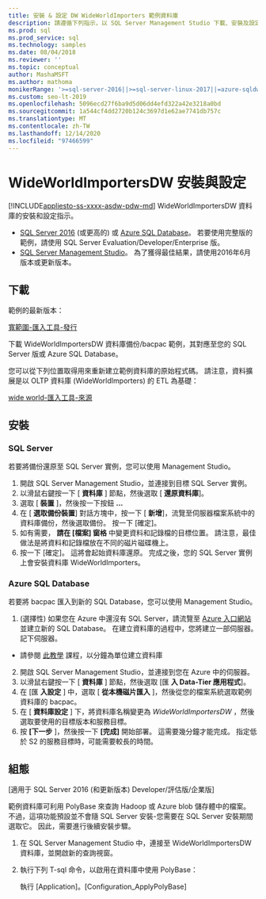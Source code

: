 ```yaml
---
title: 安裝 & 設定 DW WideWorldImporters 範例資料庫
description: 請遵循下列指示，以 SQL Server Management Studio 下載、安裝及設定 WideWorldImportersDW 範例資料庫。
ms.prod: sql
ms.prod_service: sql
ms.technology: samples
ms.date: 08/04/2018
ms.reviewer: ''
ms.topic: conceptual
author: MashaMSFT
ms.author: mathoma
monikerRange: '>=sql-server-2016||>=sql-server-linux-2017||=azure-sqldw-latest||>=aps-pdw-2016||=azuresqldb-mi-current'
ms.custom: seo-lt-2019
ms.openlocfilehash: 5096ecd27f6ba9d5d06dd4efd322a42e3218a0bd
ms.sourcegitcommit: 1a544cf4dd2720b124c3697d1e62ae7741db757c
ms.translationtype: MT
ms.contentlocale: zh-TW
ms.lasthandoff: 12/14/2020
ms.locfileid: "97466599"
---
```

# <a name="wideworldimportersdw-installation-and-configuration"></a>WideWorldImportersDW 安裝與設定
[!INCLUDE[appliesto-ss-xxxx-asdw-pdw-md](../includes/appliesto-ss-xxxx-asdw-pdw-md.md)]
WideWorldImportersDW 資料庫的安裝和設定指示。

- [SQL Server 2016](https://www.microsoft.com/evalcenter/evaluate-sql-server-2016) (或更高的) 或 [Azure SQL Database](https://azure.microsoft.com/services/sql-database/)。 若要使用完整版的範例，請使用 SQL Server Evaluation/Developer/Enterprise 版。
- [SQL Server Management Studio](../ssms/download-sql-server-management-studio-ssms.md)。 為了獲得最佳結果，請使用2016年6月版本或更新版本。

## <a name="download"></a>下載

範例的最新版本：

[寬範圍-匯入工具-發行](https://go.microsoft.com/fwlink/?LinkID=800630)

下載 WideWorldImportersDW 資料庫備份/bacpac 範例，其對應至您的 SQL Server 版或 Azure SQL Database。

您可以從下列位置取得用來重新建立範例資料庫的原始程式碼。 請注意，資料擴展是以 OLTP 資料庫 (WideWorldImporters) 的 ETL 為基礎：

[wide world-匯入工具-來源](https://github.com/Microsoft/sql-server-samples/tree/master/samples/databases/wide-world-importers/sample-scripts)

## <a name="install"></a>安裝


### <a name="sql-server"></a>SQL Server

若要將備份還原至 SQL Server 實例，您可以使用 Management Studio。

1. 開啟 SQL Server Management Studio，並連接到目標 SQL Server 實例。
2. 以滑鼠右鍵按一下 [ **資料庫** ] 節點，然後選取 [ **還原資料庫**]。
3. 選取 [ **裝置** ]，然後按一下按鈕 **...**
4. 在 [ **選取備份裝置**] 對話方塊中，按一下 [ **新增**]，流覽至伺服器檔案系統中的資料庫備份，然後選取備份。 按一下 [確定]。
5. 如有需要， **請在 [檔案] 窗格** 中變更資料和記錄檔的目標位置。 請注意，最佳做法是將資料和記錄檔放在不同的磁片磁碟機上。
6. 按一下 [確定]。 這將會起始資料庫還原。 完成之後，您的 SQL Server 實例上會安裝資料庫 WideWorldImporters。

### <a name="azure-sql-database"></a>Azure SQL Database

若要將 bacpac 匯入到新的 SQL Database，您可以使用 Management Studio。

1.  (選擇性) 如果您在 Azure 中還沒有 SQL Server，請流覽至 [Azure 入口網站](https://portal.azure.com/) 並建立新的 SQL Database。 在建立資料庫的過程中，您將建立一部伺服器。 記下伺服器。
   - 請參閱 [此教學](/azure/azure-sql/database/single-database-create-quickstart) 課程，以分鐘為單位建立資料庫
2. 開啟 SQL Server Management Studio，並連接到您在 Azure 中的伺服器。
3. 以滑鼠右鍵按一下 [ **資料庫** ] 節點，然後選取 [匯 **入 Data-Tier 應用程式**]。
4. 在 [匯 **入設定** ] 中，選取 [ **從本機磁片匯入** ]，然後從您的檔案系統選取範例資料庫的 bacpac。
5. 在 [ **資料庫設定** ] 下，將資料庫名稱變更為 *WideWorldImportersDW* ，然後選取要使用的目標版本和服務目標。
6. 按 **[下一步** ]，然後按一下 **[完成]** 開始部署。 這需要幾分鐘才能完成。 指定低於 S2 的服務目標時，可能需要較長的時間。

## <a name="configuration"></a>組態

[適用于 SQL Server 2016 (和更新版本) Developer/評估版/企業版]

範例資料庫可利用 PolyBase 來查詢 Hadoop 或 Azure blob 儲存體中的檔案。 不過，這項功能預設並不會隨 SQL Server 安裝-您需要在 SQL Server 安裝期間選取它。 因此，需要進行後續安裝步驟。

1. 在 SQL Server Management Studio 中，連接至 WideWorldImportersDW 資料庫，並開啟新的查詢視窗。
2. 執行下列 T-sql 命令，以啟用在資料庫中使用 PolyBase：

   執行 [Application]。[Configuration_ApplyPolyBase]